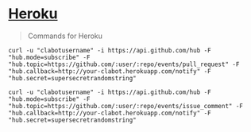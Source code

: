 # [Heroku](https://www.heroku.com/)

> Commands for Heroku

    curl -u "clabotusername" -i https://api.github.com/hub -F "hub.mode=subscribe" -F "hub.topic=https://github.com/:user/:repo/events/pull_request" -F "hub.callback=http://your-clabot.herokuapp.com/notify" -F "hub.secret=supersecretrandomstring"
    
    curl -u "clabotusername" -i https://api.github.com/hub -F "hub.mode=subscribe" -F "hub.topic=https://github.com/:user/:repo/events/issue_comment" -F "hub.callback=http://your-clabot.herokuapp.com/notify" -F "hub.secret=supersecretrandomstring"
